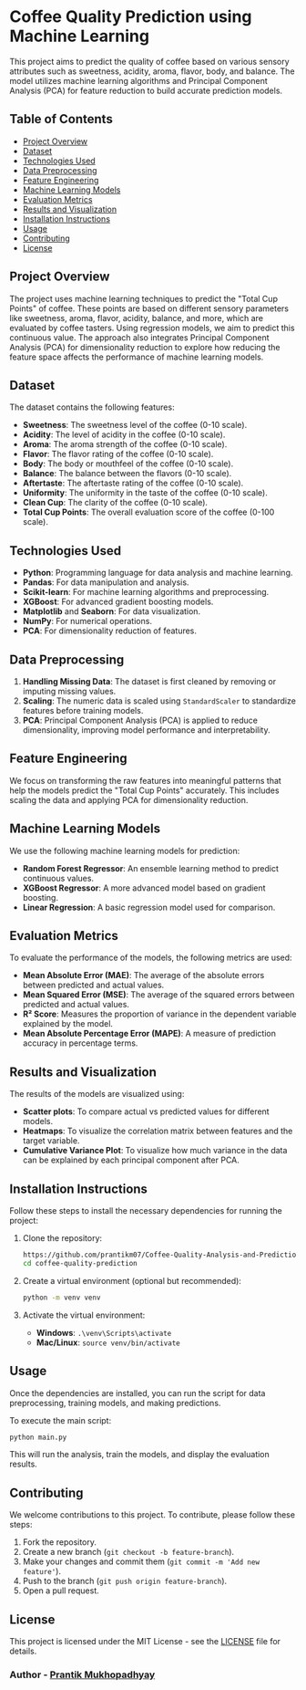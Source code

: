 # Coffee Quality Prediction using Machine Learning

This project aims to predict the quality of coffee based on various sensory attributes such as sweetness, acidity, aroma, flavor, body, and balance. The model utilizes machine learning algorithms and Principal Component Analysis (PCA) for feature reduction to build accurate prediction models.

## Table of Contents
- [Project Overview](#project-overview)
- [Dataset](#dataset)
- [Technologies Used](#technologies-used)
- [Data Preprocessing](#data-preprocessing)
- [Feature Engineering](#feature-engineering)
- [Machine Learning Models](#machine-learning-models)
- [Evaluation Metrics](#evaluation-metrics)
- [Results and Visualization](#results-and-visualization)
- [Installation Instructions](#installation-instructions)
- [Usage](#usage)
- [Contributing](#contributing)
- [License](#license)

## Project Overview

The project uses machine learning techniques to predict the "Total Cup Points" of coffee. These points are based on different sensory parameters like sweetness, aroma, flavor, acidity, balance, and more, which are evaluated by coffee tasters. Using regression models, we aim to predict this continuous value.
The approach also integrates Principal Component Analysis (PCA) for dimensionality reduction to explore how reducing the feature space affects the performance of machine learning models.

## Dataset

The dataset contains the following features:
- **Sweetness**: The sweetness level of the coffee (0-10 scale).
- **Acidity**: The level of acidity in the coffee (0-10 scale).
- **Aroma**: The aroma strength of the coffee (0-10 scale).
- **Flavor**: The flavor rating of the coffee (0-10 scale).
- **Body**: The body or mouthfeel of the coffee (0-10 scale).
- **Balance**: The balance between the flavors (0-10 scale).
- **Aftertaste**: The aftertaste rating of the coffee (0-10 scale).
- **Uniformity**: The uniformity in the taste of the coffee (0-10 scale).
- **Clean Cup**: The clarity of the coffee (0-10 scale).
- **Total Cup Points**: The overall evaluation score of the coffee (0-100 scale).

## Technologies Used

- **Python**: Programming language for data analysis and machine learning.
- **Pandas**: For data manipulation and analysis.
- **Scikit-learn**: For machine learning algorithms and preprocessing.
- **XGBoost**: For advanced gradient boosting models.
- **Matplotlib** and **Seaborn**: For data visualization.
- **NumPy**: For numerical operations.
- **PCA**: For dimensionality reduction of features.
  
## Data Preprocessing

1. **Handling Missing Data**: The dataset is first cleaned by removing or imputing missing values.
2. **Scaling**: The numeric data is scaled using `StandardScaler` to standardize features before training models.
3. **PCA**: Principal Component Analysis (PCA) is applied to reduce dimensionality, improving model performance and interpretability.

## Feature Engineering

We focus on transforming the raw features into meaningful patterns that help the models predict the "Total Cup Points" accurately. This includes scaling the data and applying PCA for dimensionality reduction.

## Machine Learning Models

We use the following machine learning models for prediction:
- **Random Forest Regressor**: An ensemble learning method to predict continuous values.
- **XGBoost Regressor**: A more advanced model based on gradient boosting.
- **Linear Regression**: A basic regression model used for comparison.

## Evaluation Metrics

To evaluate the performance of the models, the following metrics are used:
- **Mean Absolute Error (MAE)**: The average of the absolute errors between predicted and actual values.
- **Mean Squared Error (MSE)**: The average of the squared errors between predicted and actual values.
- **R² Score**: Measures the proportion of variance in the dependent variable explained by the model.
- **Mean Absolute Percentage Error (MAPE)**: A measure of prediction accuracy in percentage terms.

## Results and Visualization

The results of the models are visualized using:
- **Scatter plots**: To compare actual vs predicted values for different models.
- **Heatmaps**: To visualize the correlation matrix between features and the target variable.
- **Cumulative Variance Plot**: To visualize how much variance in the data can be explained by each principal component after PCA.

## Installation Instructions

Follow these steps to install the necessary dependencies for running the project:

1. Clone the repository:
   ```bash
   https://github.com/prantikm07/Coffee-Quality-Analysis-and-Prediction.git
   cd coffee-quality-prediction
   ```

2. Create a virtual environment (optional but recommended):
   ```bash
   python -m venv venv
   ```

3. Activate the virtual environment:
   - **Windows**: `.\venv\Scripts\activate`
   - **Mac/Linux**: `source venv/bin/activate`



## Usage

Once the dependencies are installed, you can run the script for data preprocessing, training models, and making predictions.

To execute the main script:
```bash
python main.py
```

This will run the analysis, train the models, and display the evaluation results.

## Contributing

We welcome contributions to this project. To contribute, please follow these steps:

1. Fork the repository.
2. Create a new branch (`git checkout -b feature-branch`).
3. Make your changes and commit them (`git commit -m 'Add new feature'`).
4. Push to the branch (`git push origin feature-branch`).
5. Open a pull request.

## License

This project is licensed under the MIT License - see the [LICENSE](LICENSE) file for details.

### Author - [Prantik Mukhopadhyay](https://www.linkedin.com/prantikm07)
